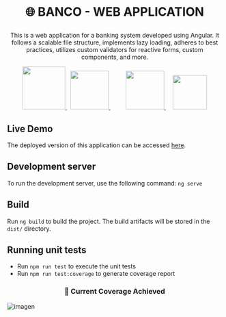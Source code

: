 <h1> <p align="center"> 🌐 BANCO - WEB APPLICATION </p></h1> 

<p align="center"> This is a web application for a banking system developed using Angular. It follows a scalable file structure, implements lazy loading, adheres to best practices, utilizes custom validators for reactive forms, custom components, and more. </p>

<p align="center">
    <a href="https://angular.io/" target="_blank">
        <img src="https://blog.ninja-squad.com/assets/images/angular_gradient.png" width="100px" height="100px" />
    </a>
  &nbsp
  <a href="https://tailwindcss.com/" target="_blank" style="margin-right: 20px;">
        <img src="https://santrikoding.com/storage/categories/df6e5b68-ccbd-4c14-9eec-89789e546da3.webp" width="auto" height="90px" />
    </a>
  &nbsp
  &nbsp
  <a href="https://sass-lang.com/" target="_blank">
        <img src="https://sass-lang.com/assets/img/styleguide/seal-color.png" width="auto" height="90px" />
    </a>
    &nbsp
  &nbsp
  <a href="https://jestjs.io/" target="_blank">
        <img src="https://www.remoterocketship.com/images/blog/Jest-icon-for-blog.jpg" width="auto" height="80px" />
    </a>
</p>

## Live Demo

The deployed version of this application can be accessed [here](https://devsu-techinal-assesment.vercel.app/). 

## Development server
To run the development server, use the following command: `ng serve`

## Build

Run `ng build` to build the project. The build artifacts will be stored in the `dist/` directory.

## Running unit tests

* Run `npm run test` to execute the unit tests
* Run `npm run test:coverage` to generate coverage report

<h3> <p align="center"> 🤖 Current Coverage Achieved </p></h1> 

![imagen](https://github.com/jhoset/devsu-technical-assesment/assets/29497145/7a5962f2-a35b-4c89-ade4-2c2d9b57078a)

